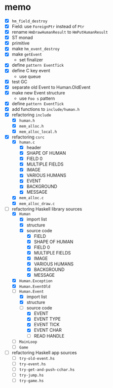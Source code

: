 memo
====

* [x] `hm_field_destroy`
* [x] Field: use `ForeignPtr` instead of `Ptr`
* [x] rename `HmDrawHumanResult` to `HmPutHumanResult`
* [x] ST monad
* [x] primitive
* [x] make `hm_event_destroy`
* [x] make `getEvent`
	+ set finalizer
* [x] define `pattern EventTick`
* [x] define C key event
	+ use queue
* [x] test GC
* [x] separate old Event to Human.OldEvent
* [x] make new Event structure
	+ use `Foo s` pattern
* [x] define `pattern EventTick`
* [x] add functions to `include/human.h`
* [x] refactoring `include`
	+ [x] `human.h`
	+ [x] `mem_alloc.h`
	+ [x] `mem_alloc_local.h`
* [x] refactoring `csrc`
	+ [x] `human.c`
		- [x] header
		- [x] SHAPE OF HUMAN
		- [x] FIELD 0
		- [x] MULTIPLE FIELDS
		- [x] IMAGE
		- [x] VARIOUS HUMANS
		- [x] EVENT
		- [x] BACKGROUND
		- [x] MESSAGE
	+ [x] `mem_alloc.c`
	+ [x] `mem_alloc_draw.c`
* [ ] refactoring Haskell library sources
	+ [x] `Human`
		- [x] import list
		- [x] structure
		- [x] source code
			* [x] FIELD
			* [x] SHAPE OF HUMAN
			* [x] FIELD 0
			* [x] MULTIPLE FIELDS
			* [x] IMAGE
			* [x] VARIOUS HUMANS
			* [x] BACKGROUND
			* [x] MESSAGE
	+ [x] `Human.Exception`
	+ [x] `Human.EventOld`
	+ [ ] `Human.Event`
		- [x] import list
		- [x] structure
		- [ ] source code
			* [x] EVENT
			* [x] EVENT TYPE
			* [x] EVENT TICK
			* [x] EVENT CHAR
			* [ ] READ HANDLE
	+ [ ] `MainLoop`
	+ [ ] `Game`
* [ ] refactoring Haskell app sources
	+ [ ] `try-old-event.hs`
	+ [ ] `try-event.hs`
	+ [ ] `try-get-and-push-cchar.hs`
	+ [ ] `try-jump.hs`
	+ [ ] `try-game.hs`
